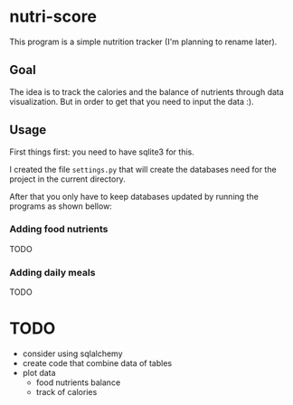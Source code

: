 # nutri-score

This program is a simple nutrition tracker (I'm planning to rename later). 

## Goal
The idea is to track the calories and the balance of nutrients through data visualization. 
But in order to get that you need to input the data :). 

## Usage
First things first: you need to have sqlite3 for this.

I created the file `settings.py` that will create the databases need for the project in the current directory.

After that you only have to keep databases updated by running the programs as shown bellow:

### Adding food nutrients

TODO

### Adding daily meals

TODO

# TODO
- consider using sqlalchemy
- create code that combine data of tables
- plot data
    - food nutrients balance
    - track of calories